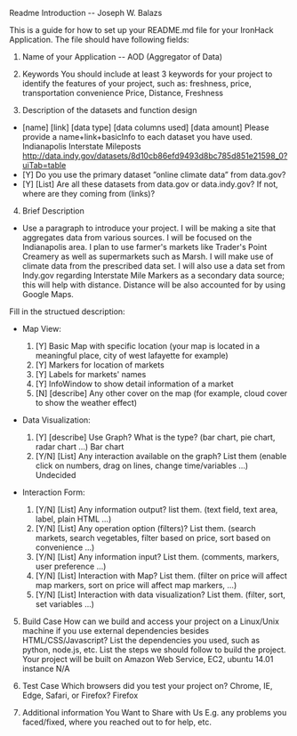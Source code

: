 Readme Introduction -- Joseph W. Balazs

This is a guide for how to set up your README.md file for your IronHack Application. The file should have following fields:

1. Name of your Application -- AOD (Aggregator of Data)

2. Keywords
You should include at least 3 keywords for your project to identify the features of your project, such as: freshness, price, transportation convenience
Price, Distance, Freshness

3. Description of the datasets and function design
 * [name] [link] [data type] [data columns used] [data amount] Please provide a name+link+basicInfo to each dataset you have used.
 Indianapolis Interstate Mileposts http://data.indy.gov/datasets/8d10cb86efd9493d8bc785d851e21598_0?uiTab=table 
 * [Y] Do you use the primary dataset ”online climate data” from data.gov? 
 * [Y] [List] Are all these datasets from data.gov or data.indy.gov? If not, where are they coming from (links)?


4. Brief Description

 * Use a paragraph to introduce your project.
I will be making a site that aggregates data from various sources.  I will be focused on the Indianapolis area.  I plan to use farmer's markets like
Trader's Point Creamery as well as supermarkets such as Marsh.  I will make use of climate data from the prescribed data set.  I will also use a data set from
Indy.gov regarding Interstate Mile Markers as a secondary data source; this will help with distance.  Distance will be also accounted for by using Google Maps.  

 Fill in the structued description:
 * Map View:
	1. [Y] Basic Map with specific location (your map is located in a meaningful place, city of west lafayette for example)
	2. [Y] Markers for location of markets
	3. [Y] Labels for markets' names
	4. [Y] InfoWindow to show detail information of a market
	5. [N] [describe] Any other cover on the map (for example, cloud cover to show the weather effect)

 * Data Visualization:
	1. [Y] [describe] Use Graph? What is the type? (bar chart, pie chart, radar chart ...) Bar chart
	2. [Y/N] [List] Any interaction available on the graph? List them (enable click on numbers, drag on lines, change time/variables ...) Undecided
	
 * Interaction Form:
	1. [Y/N] [List] Any information output? list them. (text field, text area, label, plain HTML ...)
	2. [Y/N] [List] Any operation option (filters)? List them. (search markets, search vegetables, filter based on price, sort based on convenience ...)
	3. [Y/N] [List] Any information input? List them. (comments, markers, user preference ...)
	4. [Y/N] [List] Interaction with Map? List them. (filter on price will affect map markers, sort on price will affect map markers, ...)
	5. [Y/N] [List] Interaction with data visualization? List them. (filter, sort, set variables ...)

5. Build Case
How can we build and access your project on a Linux/Unix machine if you use external dependencies besides HTML/CSS/Javascript?
List the dependencies you used, such as python, node.js, etc.
List the steps we should follow to build the project.
Your project will be built on Amazon Web Service, EC2, ubuntu 14.01 instance
N/A 

6. Test Case
Which browsers did you test your project on? Chrome, IE, Edge, Safari, or Firefox? Firefox

7. Additional information You Want to Share with Us
E.g. any problems you faced/fixed, where you reached out to for help, etc.